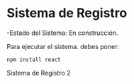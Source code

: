 <h1>Sistema de Registro</h1>

-Estado del Sistema: En construcción.

Para ejecutar el sistema. debes poner:

```npm install react```

Sistema de Registro 2
